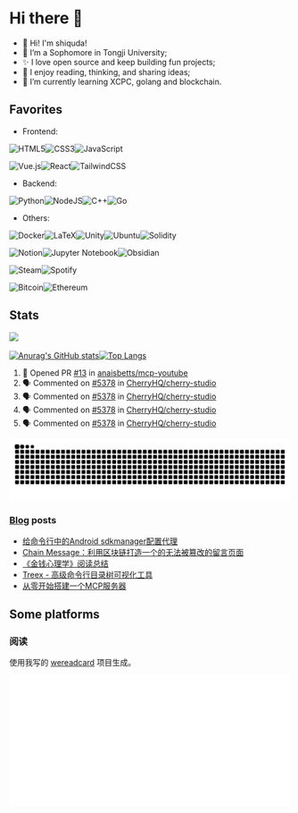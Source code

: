 # Hi there 👋

- 👋 Hi! I'm shiquda!
- 📖 I’m a Sophomore in Tongji University;
- ✨ I love open source and keep building fun projects;
- 🤔 I enjoy reading, thinking, and sharing ideas;
- 🌱 I’m currently learning XCPC, golang and blockchain.

## Favorites

- Frontend:

![HTML5](https://img.shields.io/badge/html5-%23E34F26.svg?style=for-the-badge&logo=html5&logoColor=white)![CSS3](https://img.shields.io/badge/css3-%231572B6.svg?style=for-the-badge&logo=css3&logoColor=white)![JavaScript](https://img.shields.io/badge/javascript-%23323330.svg?style=for-the-badge&logo=javascript&logoColor=%23F7DF1E)

![Vue.js](https://img.shields.io/badge/vuejs-%2335495e.svg?style=for-the-badge&logo=vuedotjs&logoColor=%234FC08D)![React](https://img.shields.io/badge/react-%2320232a.svg?style=for-the-badge&logo=react&logoColor=%2361DAFB)![TailwindCSS](https://img.shields.io/badge/tailwindcss-%2338B2AC.svg?style=for-the-badge&logo=tailwind-css&logoColor=white)

- Backend:

![Python](https://img.shields.io/badge/python-%233776AB.svg?style=for-the-badge&logo=python&logoColor=white)![NodeJS](https://img.shields.io/badge/node.js-6DA55F?style=for-the-badge&logo=node.js&logoColor=white)![C++](https://img.shields.io/badge/c++-%2300599C.svg?style=for-the-badge&logo=c%2B%2B&logoColor=white)![Go](https://img.shields.io/badge/go-%2300ADD8.svg?style=for-the-badge&logo=go&logoColor=white)

- Others:

![Docker](https://img.shields.io/badge/docker-%230db7ed.svg?style=for-the-badge&logo=docker&logoColor=white)![LaTeX](https://img.shields.io/badge/latex-%23008080.svg?style=for-the-badge&logo=latex&logoColor=white)![Unity](https://img.shields.io/badge/unity-%23000000.svg?style=for-the-badge&logo=unity&logoColor=white)![Ubuntu](https://img.shields.io/badge/Ubuntu-E95420?style=for-the-badge&logo=ubuntu&logoColor=white)![Solidity](https://img.shields.io/badge/Solidity-%23363636.svg?style=for-the-badge&logo=solidity&logoColor=white)

![Notion](https://img.shields.io/badge/Notion-%23000000.svg?style=for-the-badge&logo=notion&logoColor=white)![Jupyter Notebook](https://img.shields.io/badge/jupyter-%23FA0F00.svg?style=for-the-badge&logo=jupyter&logoColor=white)![Obsidian](https://img.shields.io/badge/Obsidian-%23483699.svg?style=for-the-badge&logo=obsidian&logoColor=white)

![Steam](https://img.shields.io/badge/steam-%23000000.svg?style=for-the-badge&logo=steam&logoColor=white)![Spotify](https://img.shields.io/badge/Spotify-1ED760?style=for-the-badge&logo=spotify&logoColor=white)

![Bitcoin](https://img.shields.io/badge/bitcoin-F7931A?style=for-the-badge&logo=bitcoin&logoColor=white)![Ethereum](https://img.shields.io/badge/Ethereum-007EC6?style=for-the-badge&logo=Ethereum&logoColor=white)

## Stats

![](https://komarev.com/ghpvc/?username=shiquda)

[![Anurag's GitHub stats](https://github-readme-stats.vercel.app/api?username=shiquda&theme=vue-dark&show_icons=true)](https://github.com/anuraghazra/github-readme-stats)[![Top Langs](https://github-readme-stats.vercel.app/api/top-langs/?username=shiquda&theme=vue-dark&show_icons=true&hide=SCSS,CSS,Jupyter%20Notebook&layout=compact)](https://github.com/anuraghazra/github-readme-stats)

<!--START_SECTION:activity-->
1. 💪 Opened PR [#13](https://github.com/anaisbetts/mcp-youtube/pull/13) in [anaisbetts/mcp-youtube](https://github.com/anaisbetts/mcp-youtube)
2. 🗣 Commented on [#5378](https://github.com/CherryHQ/cherry-studio/pull/5378#issuecomment-2849266011) in [CherryHQ/cherry-studio](https://github.com/CherryHQ/cherry-studio)
3. 🗣 Commented on [#5378](https://github.com/CherryHQ/cherry-studio/pull/5378#issuecomment-2849265434) in [CherryHQ/cherry-studio](https://github.com/CherryHQ/cherry-studio)
4. 🗣 Commented on [#5378](https://github.com/CherryHQ/cherry-studio/pull/5378#issuecomment-2849250204) in [CherryHQ/cherry-studio](https://github.com/CherryHQ/cherry-studio)
5. 🗣 Commented on [#5378](https://github.com/CherryHQ/cherry-studio/pull/5378#issuecomment-2849244055) in [CherryHQ/cherry-studio](https://github.com/CherryHQ/cherry-studio)
<!--END_SECTION:activity-->

<picture>
  <source media="(prefers-color-scheme: dark)" srcset="https://raw.githubusercontent.com/shiquda/shiquda/output/github-contribution-grid-snake-dark.svg">
  <source media="(prefers-color-scheme: light)" srcset="https://raw.githubusercontent.com/shiquda/shiquda/output/github-contribution-grid-snake.svg">
  <img alt="github contribution grid snake animation" src="https://raw.githubusercontent.com/shiquda/shiquda/output/github-contribution-grid-snake.svg">
</picture>

### [Blog](https://shiquda.link/) posts
<!-- BLOG-POST-LIST:START -->
- [给命令行中的Android sdkmanager配置代理](https://shiquda.link/command-line-android-sdkmanager-proxy/)
- [Chain Message：利用区块链打造一个的无法被篡改的留言页面](https://shiquda.link/chain-message-immutable-message-board/)
- [《金钱心理学》阅读总结](https://shiquda.link/the-psychology-of-money-summary/)
- [Treex - 高级命令行目录树可视化工具](https://shiquda.link/treex-an-advanced-cli-directory-tree-visualization/)
- [从零开始搭建一个MCP服务器](https://shiquda.link/build-a-mcp-server-with-python-from-scratch/)
<!-- BLOG-POST-LIST:END -->

## Some platforms

### 阅读

使用我写的 [wereadcard](https://github.com/shiquda/wereadcard) 项目生成。

![Weread Card](https://github.com/shiquda/wereadcard/raw/main/output/recent_read.svg)

<!--
**shiquda/shiquda** is a ✨ _special_ ✨ repository because its `README.md` (this file) appears on your GitHub profile.

Here are some ideas to get you started:

- 🔭 I’m currently working on ...
- 🌱 I’m currently learning ...
- 👯 I’m looking to collaborate on ...
- 🤔 I’m looking for help with ...
- 💬 Ask me about ...
- 📫 How to reach me: ...
- 😄 Pronouns: ...
- ⚡ Fun fact: ...
-->
